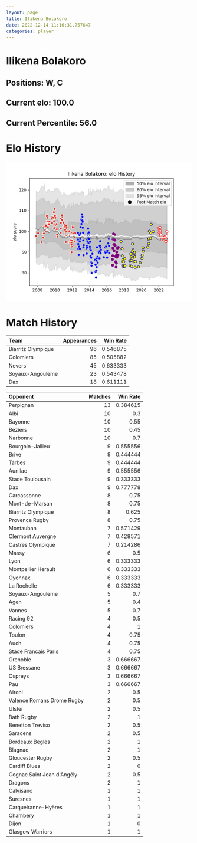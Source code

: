 ```yaml
---  
layout: page  
title: Ilikena Bolakoro  
date: 2022-12-14 11:16:31.757647  
categories: player  
---
```

# Ilikena Bolakoro

## Positions: W, C

## Current elo: 100.0

## Current Percentile: 56.0

# Elo History


![elo history](history_IlikenaBolakoro.png)
# Match History


| Team               |   Appearances |   Win Rate |
|:-------------------|--------------:|-----------:|
| Biarritz Olympique |            96 |   0.546875 |
| Colomiers          |            85 |   0.505882 |
| Nevers             |            45 |   0.633333 |
| Soyaux-Angouleme   |            23 |   0.543478 |
| Dax                |            18 |   0.611111 |

| Opponent                   |   Matches |   Win Rate |
|:---------------------------|----------:|-----------:|
| Perpignan                  |        13 |   0.384615 |
| Albi                       |        10 |   0.3      |
| Bayonne                    |        10 |   0.55     |
| Beziers                    |        10 |   0.45     |
| Narbonne                   |        10 |   0.7      |
| Bourgoin-Jallieu           |         9 |   0.555556 |
| Brive                      |         9 |   0.444444 |
| Tarbes                     |         9 |   0.444444 |
| Aurillac                   |         9 |   0.555556 |
| Stade Toulousain           |         9 |   0.333333 |
| Dax                        |         9 |   0.777778 |
| Carcassonne                |         8 |   0.75     |
| Mont-de-Marsan             |         8 |   0.75     |
| Biarritz Olympique         |         8 |   0.625    |
| Provence Rugby             |         8 |   0.75     |
| Montauban                  |         7 |   0.571429 |
| Clermont Auvergne          |         7 |   0.428571 |
| Castres Olympique          |         7 |   0.214286 |
| Massy                      |         6 |   0.5      |
| Lyon                       |         6 |   0.333333 |
| Montpellier Herault        |         6 |   0.333333 |
| Oyonnax                    |         6 |   0.333333 |
| La Rochelle                |         6 |   0.333333 |
| Soyaux-Angouleme           |         5 |   0.7      |
| Agen                       |         5 |   0.4      |
| Vannes                     |         5 |   0.7      |
| Racing 92                  |         4 |   0.5      |
| Colomiers                  |         4 |   1        |
| Toulon                     |         4 |   0.75     |
| Auch                       |         4 |   0.75     |
| Stade Francais Paris       |         4 |   0.75     |
| Grenoble                   |         3 |   0.666667 |
| US Bressane                |         3 |   0.666667 |
| Ospreys                    |         3 |   0.666667 |
| Pau                        |         3 |   0.666667 |
| Aironi                     |         2 |   0.5      |
| Valence Romans Drome Rugby |         2 |   0.5      |
| Ulster                     |         2 |   0.5      |
| Bath Rugby                 |         2 |   1        |
| Benetton Treviso           |         2 |   0.5      |
| Saracens                   |         2 |   0.5      |
| Bordeaux Begles            |         2 |   1        |
| Blagnac                    |         2 |   1        |
| Gloucester Rugby           |         2 |   0.5      |
| Cardiff Blues              |         2 |   0        |
| Cognac Saint Jean d'Angély |         2 |   0.5      |
| Dragons                    |         2 |   1        |
| Calvisano                  |         1 |   1        |
| Suresnes                   |         1 |   1        |
| Carqueiranne-Hyères        |         1 |   1        |
| Chambery                   |         1 |   1        |
| Dijon                      |         1 |   0        |
| Glasgow Warriors           |         1 |   1        |